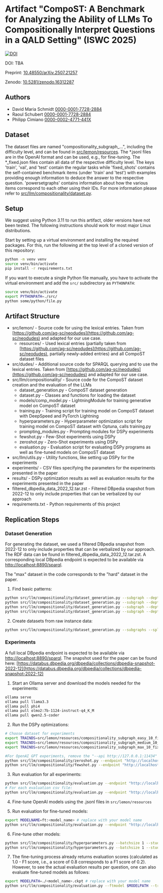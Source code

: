# Artifact "CompoST: A Benchmark for Analyzing the Ability of LLMs To Compositionally Interpret Questions in a QALD Setting" (ISWC 2025)

[![DOI](https://zenodo.org/badge/978609078.svg)](https://doi.org/10.5281/zenodo.16312287)

DOI: TBA

Preprint: [10.48550/arXiv.2507.21257](https://doi.org/10.48550/arXiv.2507.21257)

Zenodo: [10.5281/zenodo.16312287](https://doi.org/10.5281/zenodo.16312287)

## Authors

- David Maria Schmidt [0000-0001-7728-2884](https://orcid.org/0000-0001-7728-2884)
- Raoul Schubert [0000-0001-7728-2884](https://orcid.org/0009-0009-7743-5401)
- Philipp Cimiano [0000-0002-4771-441X](https://orcid.org/0000-0002-4771-441X)

## Dataset

The dataset files are named "compositionality_subgraph_...", including the difficulty level, and can be found in [src/lemon/resources](https://github.com/ag-sc/compost/tree/main/src/lemon/resources). The *.jsonl files are in the OpenAI format and can be used, e.g., for fine-tuning. The *_fixed.json files contain all data of the respective difficulty level. The keys 'train', 'val', and 'test' contain the regular tasks while 'fixed_shots' contains the self-contained benchmark items (under 'train' and 'test') with examples providing enough information to deduce the answer to the respective question. 'powersetgraphs' contains information about how the various items correspond to each other using their IDs. For more information please refer to [src/llm/compositionality/dataset.py](https://github.com/ag-sc/compost/blob/main/src/llm/compositionality/dataset.py).

## Setup

We suggest using Python 3.11 to run this artifact, older versions have not been tested. The following instructions should work for most major Linux distributions.

Start by setting up a virtual environment and installing the required packages. For this, run the following at the top level of a cloned version of this repository:

```bash
python -m venv venv
source venv/bin/activate
pip install -r requirements.txt
```

If you want to execute a single Python file manually, you have to activate the virtual environment and add the `src/` subdirectory as `PYTHONPATH`:

```bash
source venv/bin/activate
export PYTHONPATH=./src/
python some/python/file.py
```

## Artifact Structure

* src/lemon/ - Source code for using the lexical entries. Taken from [https://github.com/ag-sc/neodudes](https://github.com/ag-sc/neodudes) and adapted for our use case.
    * resources/ - Used lexical entries (partially taken from [https://github.com/ag-sc/neodudes](https://github.com/ag-sc/neodudes), partially newly-added entries) and all CompoST dataset files
* src/dudes/ - Additional source code for SPARQL querying and to use the lexical entries. Taken from [https://github.com/ag-sc/neodudes](https://github.com/ag-sc/neodudes) and adapted for our use case.
* src/llm/compositionality/ - Source code for the CompoST dataset creation and the evaluation of the LLMs
  * dataset_generation.py - CompoST dataset generation
  * dataset.py - Classes and functions for loading the dataset
  * models/comp_model.py - LightningModule for training generative model on CompoST dataset
  * training.py - Training script for training model on CompoST dataset with DeepSpeed and PyTorch Lightning
  * hyperparameters.py - Hyperparameter optimization script for training model on CompoST dataset with Optuna, calls training.py
  * prompting_modules.py - Prompting modules for DSPy experiments
  * fewshot.py - Few-Shot experiments using DSPy
  * zeroshot.py - Zero-Shot experiments using DSPy
  * evaluation.py - Evaluation script for evaluating DSPy programs as well as fine-tuned models on CompoST dataset
* src/llm/utils.py - Utility functions, like setting up DSPy for the experiments
* experiments/ - CSV files specifying the parameters for the experiments presented in the paper
* results/ - DSPy optimization results as well as evaluation results for the experiments presented in the paper
* filtered_dbpedia_data_2022_12.tar.zst - Filtered DBpedia snapshot from 2022-12 to only include properties that can be verbalized by our approach
* requirements.txt - Python requirements of this project

## Replication Steps

### Dataset Generation

For generating the dataset, we used a filtered DBpedia snapshot from 2022-12 to only include properties that can be verbalized by our approach. The RDF data can be found in filtered_dbpedia_data_2022_12.tar.zst. A corresponding local DBpedia endpoint is expected to be available via [http://localhost:8890/sparql](http://localhost:8890/sparql).

The "max" dataset in the code corresponds to the "hard" dataset in the paper.

1. Find basic patterns:
```bash
python src/llm/compositionality/dataset_generation.py --subgraph --depth 3 --breadth 3 --limit 10000 --endpoint "http://localhost:8890/sparql" --randrevprob 0.5 --forcelabels --threads 16 --entitylist src/lemon/resources/4_5_query_result.csv.zst --samples 1000
python src/llm/compositionality/dataset_generation.py --subgraph --depth 3 --breadth 2 --limit 10000 --endpoint "http://localhost:8890/sparql" --randrevprob 0.5 --forcelabels --threads 16 --entitylist src/lemon/resources/4_5_query_result.csv.zst --samples 1000
python src/llm/compositionality/dataset_generation.py --subgraph --depth 2 --breadth 3 --limit 10000 --endpoint "http://localhost:8890/sparql" --randrevprob 0.5 --forcelabels --threads 16 --entitylist src/lemon/resources/4_5_query_result.csv.zst --samples 1000
python src/llm/compositionality/dataset_generation.py --subgraph --depth 2 --breadth 2 --limit 10000 --endpoint "http://localhost:8890/sparql" --randrevprob 0.5 --forcelabels --threads 16 --entitylist src/lemon/resources/4_5_query_result.csv.zst --samples 1000
```

2. Create datasets from raw instance data:
```bash
python src/llm/compositionality/dataset_generation.py --subgraphs --split --samples 10 --paths src/lemon/resources/compositionality_samples_subgraph_*.jsonl.zst # replace paths with your newly-generated instance data
```

### Experiments

A full local DBpedia endpoint is expected to be available via [http://localhost:8890/sparql](http://localhost:8890/sparql). The snapshot used for the paper can be found here: [https://databus.dbpedia.org/dbpedia/collections/dbpedia-snapshot-2022-12](https://databus.dbpedia.org/dbpedia/collections/dbpedia-snapshot-2022-12)

1. Start an Ollama server and download the models needed for the experiments:
```bash
ollama serve
ollama pull llama3.3
ollama pull phi4
ollama pull olmo2:7b-1124-instruct-q4_K_M
ollama pull qwen2.5-coder
```

2. Run the DSPy optimizations:
```bash
# Choose dataset for experiments
export TRAINDS=src/lemon/resources/compositionality_subgraph_easy_10_fixed.json
export TRAINDS=src/lemon/resources/compositionality_subgraph_medium_10_fixed.json
export TRAINDS=src/lemon/resources/compositionality_subgraph_max_10_fixed.json

#For OpenAI GPT experiments, remove the "--api http://127.0.0.1:11434"
python src/llm/compositionality/zeroshot.py --endpoint "http://localhost:8890/sparql" --subgraphs --rootpath ./ --trainpath $TRAINDS --api http://127.0.0.1:11434 --autoexpcsv $EXPERIMENTCSV # choose .csv from experiments folder
python src/llm/compositionality/fewshot.py --endpoint "http://localhost:8890/sparql" --subgraphs --rootpath ./ --trainpath $TRAINDS --api http://127.0.0.1:11434 --autoexpcsv $EXPERIMENTCSV # choose .csv from experiments folder
```

3. Run evaluation for all experiments:
```bash
python src/llm/compositionality/evaluation.py --endpoint "http://localhost:8890/sparql" --api http://127.0.0.1:11434 --evaltest --testpath $TRAINDS --subgraphs --autofind-rootpath ./ --autofind --autofind-inclexist --autofind-frac 1.0 --autofind-id 0
# For each evaluation csv file:
python src/llm/compositionality/evaluation.py --endpoint "http://localhost:8890/sparql" --reeval $EVALFILE --outpath $EVALFILE_evaluated.csv
```

4. Fine-tune OpenAI models using the .jsonl files in `src/lemon/resources`

5. Run evaluation for fine-tuned models:
```bash
export MODELNAME=ft:<model_name> # replace with your model name
python src/llm/compositionality/evaluation.py --endpoint "http://localhost:8890/sparql" --progpath ./$MODELNAME --model "$MODELNAME" --evaltest --subgraphs --testpath $TRAINDS
```

6. Fine-tune other models:
```bash
python src/llm/compositionality/hyperparameters.py --batchsize 1 --studyname "Compositionality OLMo" --optunafile "comp_optuna_olmo.log" --endpoint "http://localhost:8890/sparql" --instruct --subgraphs --model "allenai/OLMo-2-1124-7B-Instruct" --trainpath $TRAINDS --valpath $TRAINDS --testpath $TRAINDS
python src/llm/compositionality/hyperparameters.py --batchsize 1 --studyname "Compositionality Qwen" --optunafile "comp_optuna_qwen.log" --endpoint "http://localhost:8890/sparql" --instruct --subgraphs --model "Qwen/Qwen2.5-Coder-7B-Instruct"  --trainpath $TRAINDS --valpath $TRAINDS --testpath $TRAINDS
```

7. The fine-tuning process already returns evaluation scores (calculated as 1.0 - F1 score, i.e., a score of 0.8 corresponds to a F1 score of 0.2). However, to see the actual evaluation results per question, one can also evaluate fine-tuned models as follows:
```bash
export MODELPATH=./<model_name>.ckpt # replace with your model name
python src/llm/compositionality/evaluation.py --ftmodel $MODELPATH --trainpath $TRAINDS
```
